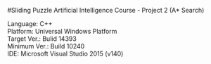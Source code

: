 #Sliding Puzzle
Artificial Intelligence Course - Project 2 (A* Search)

Language:	C++<br>
Platform:	Universal Windows Platform<br>
Target Ver.:	Bulid 14393<br>
Minimum Ver.:	Build 10240<br>
IDE:		Microsoft Visual Studio 2015 (v140)

